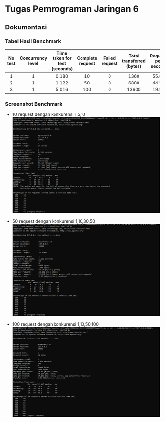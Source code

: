 # Tugas Pemrograman Jaringan 6
## Dokumentasi

### Tabel Hasil Benchmark

| No test | Concurrency level | Time taken for test (seconds) | Complete request | Failed request | Total transferred (bytes) | Request per second | Time per request (ms) | Transfer rate (Kbytes/sec) |
|:-------:|:-----------------:|:-----------------------------:|:----------------:|:--------------:|:-------------------------:|:------------------:|:---------------------:|:--------------------------:|
|    1    |         1         |             0.180             |        10        |        0       |            1360           |        55.60       |         17.986        |            7.38            |
|    2    |         1         |             1.122             |        50        |        0       |            6800           |        44.58       |         22.432        |            5.92            |
|    3    |         1         |             5.016             |        100       |        0       |           13600           |        19.94       |         50.163        |            2.65            |


### Screenshot Benchmark
* 10 request dengan konkurensi 1,5,10
![alt text](dokumentasi/10.png)

* 50 request dengan konkurensi 1,10,30,50
![alt text](dokumentasi/50.png)

* 100 request dengan konkurensi 1,10,50,100
![alt text](dokumentasi/100.png)